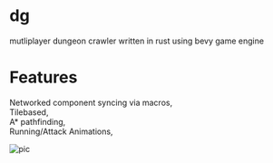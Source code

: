 # dg

mutliplayer dungeon crawler written in rust using bevy game engine  

# Features

Networked component syncing via macros,  
Tilebased,  
A* pathfinding,  
Running/Attack Animations,  



![pic](https://i.imgur.com/0e25ntC.png)

